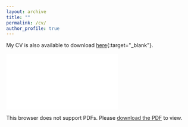 ```yaml
---
layout: archive
title: ""
permalink: /cv/
author_profile: true
---
```


My CV is also available to download [here](../pdf/jacs.3c02447.pdf){:target="_blank"}.

<object data="../pdf/jacs.3c02447.pdf" type="application/pdf" width="100%" height="100%">
    <embed src="../pdf/jacs.3c02447.pdf">
        <p>This browser does not support PDFs. Please <a href="../pdf/jacs.3c02447.pdf">download the PDF</a> to view.</p>
    </embed>
</object>
